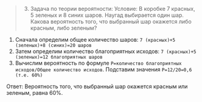 >3. Задача по теории вероятности:
Условие: В коробке 7 красных, 5 зеленых и 8 синих шаров. Наугад выбирается один шар. Какова вероятность того, что выбранный шар окажется либо красным, либо зеленым?

1) Сначала определим общее количество шаров: `7 (красных)+5 (зеленых)+8 (синих)=20 шаров`
2) Затем определим количество благоприятных исходов: `7 (красных)+5 (зеленых)=12 благоприятных шаров`
3) Вычислим вероятность по формуле `P=количество благоприятных исходов/Общее количество исходов`. Подставим значения `P=12/20=0,6 (т.е. 60%)`

Ответ:
Вероятность того, что выбранный шар окажется красным или зеленым, равна 60%.
